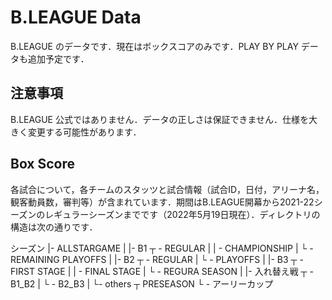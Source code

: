 # B.LEAGUE Data

B.LEAGUE のデータです．現在はボックスコアのみです．PLAY BY PLAY データも追加予定です．

## 注意事項

B.LEAGUE 公式ではありません．データの正しさは保証できません．仕様を大きく変更する可能性があります．

## Box Score

各試合について，各チームのスタッツと試合情報（試合ID，日付，アリーナ名，観客動員数，審判等）が含まれています．期間はB.LEAGUE開幕から2021-22シーズンのレギュラーシーズンまでです（2022年5月19日現在）．ディレクトリの構造は次の通りです．

シーズン
    |- ALLSTARGAME
    |
    |- B1 ┬ - REGULAR
    |     | - CHAMPIONSHIP
    |     └ - REMAINING PLAYOFFS
    |
    |- B2 ┬ - REGULAR
    |     └ - PLAYOFFS
    |
    |- B3 ┬ - FIRST STAGE
    |     | - FINAL STAGE
    |     └ - REGURA SEASON
    |
    |- 入れ替え戦 ┬ - B1_B2
    |              └ - B2_B3
    |
    └- others ┬ PRESEASON
            └ - アーリーカップ

